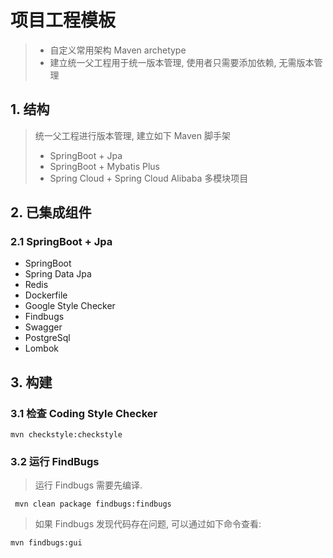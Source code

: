 # 项目工程模板

> * 自定义常用架构 Maven archetype 
> * 建立统一父工程用于统一版本管理, 使用者只需要添加依赖, 无需版本管理

## 1. 结构
> 统一父工程进行版本管理, 建立如下 Maven 脚手架
> * SpringBoot + Jpa
> * SpringBoot + Mybatis Plus
> * Spring Cloud + Spring Cloud Alibaba 多模块项目

## 2. 已集成组件

### 2.1 SpringBoot + Jpa
* SpringBoot
* Spring Data Jpa
* Redis
* Dockerfile
* Google Style Checker
* Findbugs
* Swagger
* PostgreSql
* Lombok

## 3. 构建
### 3.1 检查 Coding Style Checker

```shell script
mvn checkstyle:checkstyle
```

### 3.2 运行 FindBugs

> 运行 Findbugs 需要先编译.

```shell script
 mvn clean package findbugs:findbugs
```

> 如果 Findbugs 发现代码存在问题, 可以通过如下命令查看:

```shell script
mvn findbugs:gui
```

